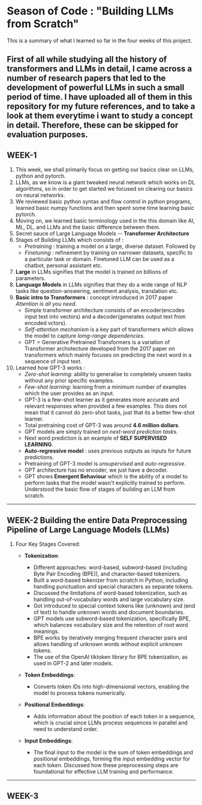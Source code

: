 # Season of Code : "Building LLMs from Scratch" 
This is a summary of what I learned so far in the four weeks of this project.

First of all while studying all the history of transformers and LLMs in detail, I came across a number of research papers that led to the development of powerful LLMs in such a small period of time. I have uploaded all of them in this repository for my future references, and to take a look at them everytime i want to study a concept in detail. Therefore, these can be skipped for evaluation purposes.
---

## WEEK-1 
1. This week, we shall primarily focus on getting our basics clear on LLMs, python and pytorch.
2. LLMs, as we know is a giant tweaked neural network which works on DL algorithms, so in order to get started we focused on clearing our basics on neural networks.
3. We reviewed basic python syntax and flow control in python programs, learned basic numpy functions and then spent some time learning basic pytorch.
4. Moving on, we learned basic terminology used in the this domain like AI, ML, DL, and LLMs and the basic difference between them.
5. Secret sauce of Large Language Models -- **Transformer Architecture**
6. Stages of Building LLMs which consists of :
   - *Pretraining* : training a model on a large, diverse dataset. Followed by
   - *Finetuning* :  refinement by training on narrower datasets, specific to a particular task or domain. Finetuned LLM can be used as a chatbot, personal assistant etc.
7. **Large** in LLMs signifies that the model is trained on billions of parameters.
8. **Language Models** in LLMs signifies that they do a wide range of NLP tasks like question-answering, sentiment analysis, translation etc.
9. **Basic intro to Transformers** : concept introduced in 2017 paper *Attention is all you need*.
    - Simple transformer architecture consists of an encoder(encodes input text into vectors) and a decoder(generates output text from encoded vctors).
    - *Self-attention mechanism* is a key part of transformers which allows the model to capture *lomg-range dependencies*.
    - GPT = Generative Pretrained Transformers is a variation of Transformer archotecture developed from the 2017 paper on transformers which mainly focuses on predicting the next word in a sequence of input text.
10. Learned how GPT-3 works :
    - *Zero-shot learning*: ability to generalise to completely unseen tasks without any prior specific examples.
    - *Few-shot learning*: learning from a minimum number of examples which the user provides as an input.
    - GPT-3 is a few-shot learner as it generates more accurate and relevant responses when provided a few examples. This does not mean that it cannot do zero-shot tasks, just that its a better few-shot learner.
    - Total pretraining cost of GPT-3 was around **4.6 million dollars**.
    - GPT models are simply trained on *next-word prediction tasks*.
    - Next word prediction is an example of **SELF SUPERVISED LEARNING**.
    - **Auto-regressive model** : uses previous outputs as inputs for future predictions.
    - Pretraining of GPT-3 model is *unsupervised* and *auto-regressive*.
    - GPT architecture has no encoder, we just have a decoder.
    - GPT shows **Emergent Behaviour** which is the ability of a model to perform tasks that the model wasn't explicitly trained to perform.
 Understood the basic flow of stages of building an LLM from scratch.
  ---

  ## WEEK-2 Building the entire Data Preprocessing Pipeline of Large Language Models (LLMs) 
1. Four Key Stages Covered:
   - **Tokenization**:
     - Different approaches: word-based, subword-based (including Byte Pair Encoding (BPE)), and character-based tokenizers.
     - Built a word-based tokenizer from scratch in Python, including handling punctuation and special characters as separate tokens.
     - Discussed the limitations of word-based tokenization, such as handling out-of-vocabulary words and large vocabulary size.
     - Got introduced to special context tokens like <unk> (unknown) and <eot> (end of text) to handle unknown words and document boundaries.
     - GPT models use subword-based tokenization, specifically BPE, which balances vocabulary size and the retention of root word meanings.
     - BPE works by iteratively merging frequent character pairs and allows handling of unknown words without explicit unknown tokens.
     - The use of the OpenAI tiktoken library for BPE tokenization, as used in GPT-2 and later models.

   - **Token Embeddings**:
     - Converts token IDs into high-dimensional vectors, enabling the model to process tokens numerically.

   - **Positional Embeddings**:
     - Adds information about the position of each token in a sequence, which is crucial since LLMs process sequences in parallel and need to understand order.

   - **Input Embeddings**:
     - The final input to the model is the sum of token embeddings and positional embeddings, forming the input embedding vector for each token.
Discussed how these preprocessing steps are foundational for effective LLM training and performance.
---

## WEEK-3 
